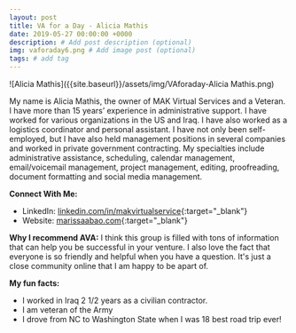 ```yaml
---
layout: post
title: VA for a Day - Alicia Mathis
date: 2019-05-27 00:00:00 +0000
description: # Add post description (optional)
img: vaforaday6.png # Add image post (optional)
tags: # add tag
---
```


![Alicia Mathis]({{site.baseurl}}/assets/img/VAforaday-Alicia Mathis.png)

My name is Alicia Mathis, the owner of MAK Virtual Services and a Veteran. I have more than 15 years’ experience in administrative support.
I have worked for various organizations in the US and Iraq. I have also worked as a logistics coordinator and personal assistant. I have not only been self-employed, but I have also held management positions in several companies and worked in private government contracting.
My specialties include administrative assistance, scheduling, calendar management, email/voicemail management, project management, editing, proofreading, document formatting and social media management.

__Connect With Me:__
* LinkedIn: [linkedin.com/in/makvirtualservice](www.linkedin.com/in/makvirtualservice){:target="_blank"}
* Website: [marissaabao.com](https://marissaabao.com/){:target="_blank"}

__Why I recommend AVA:__
I think this group is filled with tons of information that can help you be successful in your venture. I also love the fact that everyone is so friendly and helpful when you have a question. It's just a close community online that I am happy to be apart of.

__My fun facts:__
* I worked in Iraq 2 1/2 years as a civilian contractor.   
* I am veteran of the Army
* I drove from NC to Washington State when I was 18 best road trip ever!
